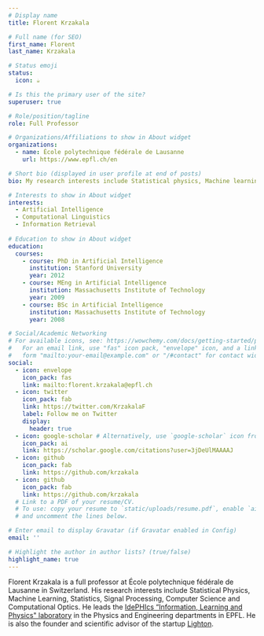 ```yaml
---
# Display name
title: Florent Krzakala

# Full name (for SEO)
first_name: Florent
last_name: Krzakala

# Status emoji
status:
  icon: ☕️

# Is this the primary user of the site?
superuser: true

# Role/position/tagline
role: Full Professor

# Organizations/Affiliations to show in About widget
organizations:
  - name: École polytechnique fédérale de Lausanne
    url: https://www.epfl.ch/en

# Short bio (displayed in user profile at end of posts)
bio: My research interests include Statistical physics, Machine learning, Statistics, Probablity, Computer science, Signal processing and Computational optics.

# Interests to show in About widget
interests:
  - Artificial Intelligence
  - Computational Linguistics
  - Information Retrieval
 
# Education to show in About widget
education:
  courses:
    - course: PhD in Artificial Intelligence
      institution: Stanford University
      year: 2012
    - course: MEng in Artificial Intelligence
      institution: Massachusetts Institute of Technology
      year: 2009
    - course: BSc in Artificial Intelligence
      institution: Massachusetts Institute of Technology
      year: 2008

# Social/Academic Networking
# For available icons, see: https://wowchemy.com/docs/getting-started/page-builder/#icons
#   For an email link, use "fas" icon pack, "envelope" icon, and a link in the
#   form "mailto:your-email@example.com" or "/#contact" for contact widget.
social:
  - icon: envelope
    icon_pack: fas
    link: mailto:florent.krzakala@epfl.ch	
  - icon: twitter
    icon_pack: fab
    link: https://twitter.com/KrzakalaF
    label: Follow me on Twitter
    display:
      header: true
  - icon: google-scholar # Alternatively, use `google-scholar` icon from `ai` icon pack
    icon_pack: ai
    link: https://scholar.google.com/citations?user=3jDeUlMAAAAJ
  - icon: github
    icon_pack: fab
    link: https://github.com/krzakala
  - icon: github
    icon_pack: fab
    link: https://github.com/krzakala    
  # Link to a PDF of your resume/CV.
  # To use: copy your resume to `static/uploads/resume.pdf`, enable `ai` icons in `params.yaml`,
  # and uncomment the lines below.

# Enter email to display Gravatar (if Gravatar enabled in Config)
email: ''

# Highlight the author in author lists? (true/false)
highlight_name: true
---
```


Florent Krzakala is a full professor at École polytechnique fédérale
de Lausanne in Switzerland. His research interests include Statistical
Physics, Machine Learning, Statistics, Signal Processing, Computer Science and Computational Optics. He leads the [IdePHIcs “Information,
Learning and Physics" laboratory](https://www.epfl.ch/labs/idephics/)
in the Physics and Engineering departments in EPFL. He is also the founder and scientific advisor of
the startup [Lighton](http://www.lighton.ai).
